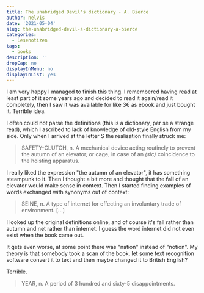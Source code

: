 ```yaml
---
title: The unabridged Devil's dictionary - A. Bierce
author: nelvis
date: '2021-05-04'
slug: the-unabridged-devil-s-dictionary-a-bierce
categories:
  - Lesenotizen
tags:
  - books
description: ''
dropCap: no
displayInMenu: no
displayInList: yes
---
```


I am very happy I managed to finish this thing. I remembered having read at least part of it some years ago and decided to read it again/read it completely, then I saw it was available for like 3€ as ebook and just bought it. Terrible idea.

I often could not parse the definitions (this is a dictionary, per se a strange read), which I ascribed to lack of knowledge of old-style English from my side. Only when I arrived at the letter S the realisation finally struck me:

> SAFETY-CLUTCH, n. A mechanical device acting routinely to prevent the autumn of an elevator, or cage, in case of an *(sic)* coincidence to the hoisting apparatus.

I really liked the expression "the autumn of an elevator", it has something steampunk to it. Then I thought a bit more and thought that the **fall** of an elevator would make sense in context. Then I started finding examples of words exchanged with synonyms out of context:

> SEINE, n. A type of internet for effecting an involuntary trade of environment. [...]

I looked up the original definitions online, and of course it's fall rather than autumn and net rather than internet. I guess the word internet did not even exist when the book came out.

It gets even worse, at some point there was "nation" instead of "notion". My theory is that somebody took a scan of the book, let some text recognition software convert it to text and then maybe changed it to British English?

Terrible.

> YEAR, n. A period of 3 hundred and sixty-5 disappointments.

